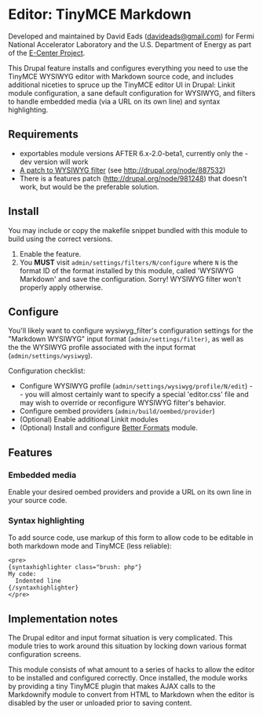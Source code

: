 # Editor: TinyMCE Markdown

Developed and maintained by David Eads (davideads@gmail.com) for Fermi National
Accelerator Laboratory and the U.S. Department of Energy as part of the 
[E-Center Project][1].

This Drupal feature installs and configures everything you need to use the 
TinyMCE WYSIWYG editor with Markdown source code, and includes additional 
niceties to spruce up the TinyMCE editor UI in Drupal: Linkit module configuration,
a sane default configuration for WYSIWYG, and filters to handle embedded media
(via a URL on its own line) and syntax highlighting.

## Requirements

* exportables module versions AFTER 6.x-2.0-beta1, currently only the -dev version
will work
* [A patch to WYSIWYG filter][2] (see http://drupal.org/node/887532)
* There is a features patch (http://drupal.org/node/981248) that doesn't work, but
would be the preferable solution.

## Install

You may include or copy the makefile snippet bundled with this module to build using
the correct versions.

1. Enable the feature. 
1. You **MUST** visit `admin/settings/filters/N/configure` where
`N` is the format ID of the format installed by this module, called 'WYSIWYG
Markdown' and save the configuration. Sorry! WYSIWYG filter won't properly
apply otherwise.

## Configure

You'll likely want to configure wysiwyg_filter's configuration settings for the
"Markdown WYSIWYG" input format (`admin/settings/filter)`, as well as the the
WYSIWYG profile associated with the input format (`admin/settings/wysiwyg`).

Configuration checklist:

* Configure WYSIWYG profile (`admin/settings/wysiwyg/profile/N/edit`) -- you will 
almost certainly want to specify a special 'editor.css' file and may wish to 
override or reconfigure WYSIWYG filter's behavior.
* Configure oembed providers (`admin/build/oembed/provider`)
* (Optional) Enable additional Linkit modules 
* (Optional) Install and configure [Better Formats][3] module.

## Features

### Embedded media

Enable your desired oembed providers and provide a URL on its own line 
in your source code.

### Syntax highlighting

To add source code, use markup of this form to allow code to be editable in both
markdown mode and TinyMCE (less reliable):

    <pre>
    {syntaxhighlighter class="brush: php"}
    My code:
      Indented line
    {/syntaxhighlighter}
    </pre>

## Implementation notes

The Drupal editor and input format situation is very complicated. This module 
tries to work around this situation by locking down various format configuration 
screens. 

This module consists of what amount to a series of hacks to allow the editor to
be installed and configured correctly. Once installed, the module works by 
providing a tiny TinyMCE plugin that makes AJAX calls to the Markdownify module 
to convert from HTML to Markdown when the editor is disabled by the user or 
unloaded prior to saving content.

 [1]: https://cdcvs.fnal.gov/redmine/projects/ecenter/
 [2]: http://drupal.org/files/issues/wysiwyg_filter-form-alter.patch
 [3]: http://drupal.org/project/better_formats
